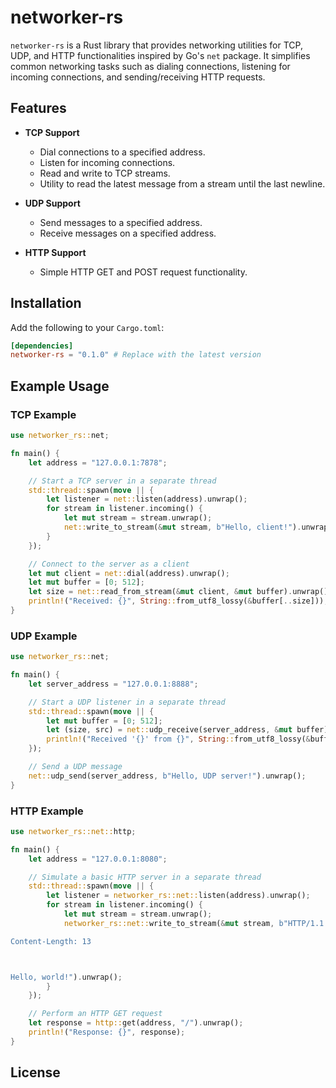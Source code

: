 # networker-rs

`networker-rs` is a Rust library that provides networking utilities for TCP, UDP, and HTTP functionalities inspired by Go's `net` package. It simplifies common networking tasks such as dialing connections, listening for incoming connections, and sending/receiving HTTP requests.

## Features

- **TCP Support**
  - Dial connections to a specified address.
  - Listen for incoming connections.
  - Read and write to TCP streams.
  - Utility to read the latest message from a stream until the last newline.

- **UDP Support**
  - Send messages to a specified address.
  - Receive messages on a specified address.

- **HTTP Support**
  - Simple HTTP GET and POST request functionality.

## Installation

Add the following to your `Cargo.toml`:

```toml
[dependencies]
networker-rs = "0.1.0" # Replace with the latest version
```

## Example Usage

### TCP Example

```rust
use networker_rs::net;

fn main() {
    let address = "127.0.0.1:7878";

    // Start a TCP server in a separate thread
    std::thread::spawn(move || {
        let listener = net::listen(address).unwrap();
        for stream in listener.incoming() {
            let mut stream = stream.unwrap();
            net::write_to_stream(&mut stream, b"Hello, client!").unwrap();
        }
    });

    // Connect to the server as a client
    let mut client = net::dial(address).unwrap();
    let mut buffer = [0; 512];
    let size = net::read_from_stream(&mut client, &mut buffer).unwrap();
    println!("Received: {}", String::from_utf8_lossy(&buffer[..size]));
}
```

### UDP Example

```rust
use networker_rs::net;

fn main() {
    let server_address = "127.0.0.1:8888";

    // Start a UDP listener in a separate thread
    std::thread::spawn(move || {
        let mut buffer = [0; 512];
        let (size, src) = net::udp_receive(server_address, &mut buffer).unwrap();
        println!("Received '{}' from {}", String::from_utf8_lossy(&buffer[..size]), src);
    });

    // Send a UDP message
    net::udp_send(server_address, b"Hello, UDP server!").unwrap();
}
```

### HTTP Example

```rust
use networker_rs::net::http;

fn main() {
    let address = "127.0.0.1:8080";

    // Simulate a basic HTTP server in a separate thread
    std::thread::spawn(move || {
        let listener = networker_rs::net::listen(address).unwrap();
        for stream in listener.incoming() {
            let mut stream = stream.unwrap();
            networker_rs::net::write_to_stream(&mut stream, b"HTTP/1.1 200 OK

Content-Length: 13



Hello, world!").unwrap();
        }
    });

    // Perform an HTTP GET request
    let response = http::get(address, "/").unwrap();
    println!("Response: {}", response);
}
```

## License

